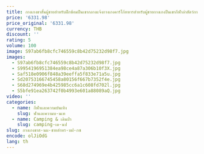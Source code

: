 ```yaml
---
title: กางเกงขาสั้นผู้ชายสำหรับฝึกซ้อมปีนเขากลางแจ้งกางเกงคาร์โก้ทหารสำหรับผู้ชายกางเกงปีนเขากีฬาล่าสัตว์กางเกงยุทธวิธีทรงหลวมลายพรางสำหรับฤดูร้อน
price: '6331.98'
price_original: '6331.98'
currency: THB
discount: ''
rating: 5
volume: 100
image: S97ab6fb8cfc746559c8b42d75232d98f7.jpg
images:
  - S97ab6fb8cfc746559c8b42d75232d98f7.jpg
  - S9954196951384ea98ce4a87a306b10f3X.jpg
  - Saf518e0906f848a39eeffa5f833e71a5u.jpg
  - Sd20753166745458a80156f667b7352f4e.jpg
  - S68d274969e4b425985cc6a1c608fd702l.jpg
  - S5bfe91ea263742f0b4993e601a88089aQ.jpg
video: ''
categories:
  - name: กีฬาและความบันเทิง
    slug: ฬาและความบ-นเท
  - name: Camping & เดินป่า
    slug: camping-เด-นป
slug: กางเกงขาส-นผ-ชายสำหร-บฝ-กซ
encode: olJiOdG
lang: th
---
```

  